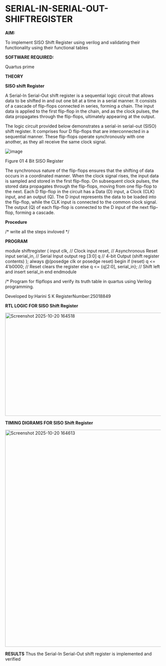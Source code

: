 # SERIAL-IN-SERIAL-OUT-SHIFTREGISTER

**AIM:**

To implement  SISO Shift Register using verilog and validating their functionality using their functional tables

**SOFTWARE REQUIRED:**

Quartus prime

**THEORY**

**SISO shift Register**

A Serial-In Serial-Out shift register is a sequential logic circuit that allows data to be shifted in and out one bit at a time in a serial manner. It consists of a cascade of flip-flops connected in series, forming a chain. The input data is applied to the first flip-flop in the chain, and as the clock pulses, the data propagates through the flip-flops, ultimately appearing at the output.

The logic circuit provided below demonstrates a serial-in serial-out (SISO) shift register. It comprises four D flip-flops that are interconnected in a sequential manner. These flip-flops operate synchronously with one another, as they all receive the same clock signal.

![image](https://github.com/naavaneetha/SERIAL-IN-SERIAL-OUT-SHIFTREGISTER/assets/154305477/e81c4072-37f9-46c6-8145-566764b74c3a)

Figure 01 4 Bit SISO Register

The synchronous nature of the flip-flops ensures that the shifting of data occurs in a coordinated manner. When the clock signal rises, the input data is sampled and stored in the first flip-flop. On subsequent clock pulses, the stored data propagates through the flip-flops, moving from one flip-flop to the next.
Each D flip-flop in the circuit has a Data (D) input, a Clock (CLK) input, and an output (Q). The D input represents the data to be loaded into the flip-flop, while the CLK input is connected to the common clock signal. The output (Q) of each flip-flop is connected to the D input of the next flip-flop, forming a cascade.

**Procedure**

/* write all the steps invloved */

**PROGRAM**

module shiftregister ( input clk, // Clock input reset, // Asynchronous Reset input
 serial_in, // Serial Input output reg [3:0] q // 4-bit Output (shift register contents) );
 always @(posedge clk or posedge reset) begin if (reset) q <= 4'b0000; // Reset clears
 the register else q <= {q[2:0], serial_in}; // Shift left and insert serial_in end
 endmodule

/* Program for flipflops and verify its truth table in quartus using Verilog programming.

Developed by:Harini S K
RegisterNumber:25018849

**RTL LOGIC FOR SISO Shift Register**

<img width="773" height="334" alt="Screenshot 2025-10-20 164518" src="https://github.com/user-attachments/assets/5ec3d5eb-f699-4c1e-a464-a309885585c5" />


**TIMING DIGRAMS FOR SISO Shift Register**

<img width="1128" height="703" alt="Screenshot 2025-10-20 164613" src="https://github.com/user-attachments/assets/49a2d24c-1ae0-415c-aaa2-4fdf2bb378da" />




**RESULTS**
 Thus the Serial-In Serial-Out shift register is implemented and verified
